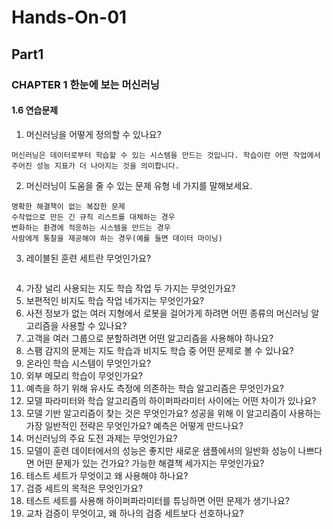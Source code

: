 # Hands-On-01

## Part1
### CHAPTER 1 한눈에 보는 머신러닝
#### 1.6 연습문제
1. 머신러닝을 어떻게 정의할 수 있나요?
```
머신러닝은 데이터로부터 학습할 수 있는 시스템을 만드는 것입니다. 학습이란 어떤 작업에서 주어진 성능 지표가 더 나아지는 것을 의미합니다.
```
2. 머신러닝이 도움을 줄 수 있는 문제 유형 네 가지를 말해보세요.
```
명확한 해결책이 없는 복잡한 문제
수작업으로 만든 긴 규칙 리스트를 대체하는 경우
변화하는 환경에 적응하는 시스템을 만드는 경우
사람에게 통찰을 제공해야 하는 경우(예를 들면 데이터 마이닝)
```
3. 레이블된 훈련 세트란 무엇인가요?
```
```
4. 가장 널리 사용되는 지도 학습 작업 두 가지는 무엇인가요?
5. 보편적인 비지도 학습 작업 네가지는 무엇인가요?
6. 사전 정보가 없는 여러 지형에서 로봇을 걸어가게 하려면 어떤 종류의 머신러닝 알고리즘을 사용할 수 있나요?
7. 고객을 여러 그룹으로 분할하려면 어떤 알고리즘을 사용해야 하나요?
8. 스팸 감지의 문제는 지도 학습과 비지도 학습 중 어떤 문제로 볼 수 있나요?
9. 온라인 학습 시스템이 무엇인가요?
10. 외부 메모리 학습이 무엇인가요?
11. 예측을 하기 위해 유사도 측정에 의존하는 학습 알고리즘은 무엇인가요?
12. 모델 파라미터와 학습 알고리즘의 하이퍼파라미터 사이에는 어떤 차이가 있나요?
13. 모델 기반 알고리즘이 찾는 것은 무엇인가요? 성공을 위해 이 알고리즘이 사용하는 가장 일반적인 전략은 무엇인가요? 예측은 어떻게 만드나요?
14. 머신러닝의 주요 도전 과제는 무엇인가요?
15. 모델이 훈련 데이터에서의 성능은 좋지만 새로운 샘플에서의 일반화 성능이 나쁘다면 어떤 문제가 있는 건가요? 가능한 해결책 세가지는 무엇인가요?
16. 테스트 세트가 무엇이고 왜 사용해야 하나요?
17. 검증 세트의 목적은 무엇인가요?
18. 테스트 세트를 사용해 하이퍼파라미터를 튜닝하면 어떤 문제가 생기나요?
19. 교차 검증이 무엇이고, 왜 하나의 검증 세트보다 선호하나요?
